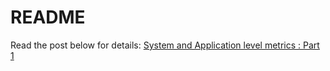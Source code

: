# README

Read the post below for details:
[System and Application level metrics : Part 1](https://ydvsailendar.com/system-and-application-level-metrics-part-1/)

